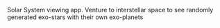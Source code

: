 Solar System viewing app. Venture to interstellar space to see randomly generated exo-stars with their own exo-planets 